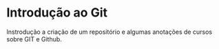 # Introdução ao Git

Instrodução a criação de um repositório e algumas anotações de cursos sobre GIT e Github.
